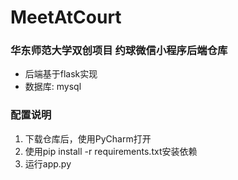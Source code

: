 # MeetAtCourt

### 华东师范大学双创项目 约球微信小程序后端仓库

- 后端基于flask实现
- 数据库: mysql

### 配置说明

1. 下载仓库后，使用PyCharm打开
2. 使用pip install -r requirements.txt安装依赖
3. 运行app.py
